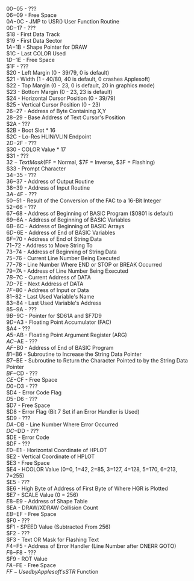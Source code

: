   $00-$05 - ???  
  $06-$09 - Free Space  
  $0A-$0C - JMP to USR() User Function Routine  
  $0D-$17 - ???  
  $18     - First Data Track  
  $19     - First Data Sector  
  $1A-$1B - Shape Pointer for DRAW  
  $1C     - Last COLOR Used  
  $1D-$1E - Free Space  
  $1F     - ???  
  $20     - Left Margin (0 - 39/79, 0 is default)  
  $21     - Width (1 - 40/80, 40 is default, 0 crashes Applesoft)  
  $22     - Top Margin (0 - 23, 0 is default, 20 in graphics mode)  
  $23     - Bottom Margin (0 - 23, 23 is default)  
  $24     - Horizontal Cursor Position (0 - 39/79)  
  $25     - Vertical Cursor Position (0 - 23)  
  $26-$27 - Address of Byte Containing X,Y  
  $28-$29 - Base Address of Text Cursor's Position  
  $2A     - ???  
  $2B     - Boot Slot * 16  
  $2C     - Lo-Res HLIN/VLIN Endpoint  
  $2D-$2F - ???  
  $30     - COLOR Value * 17  
  $31     - ???  
  $32     - Text Mask ($FF = Normal, $7F = Inverse, $3F = Flashing)  
  $33     - Prompt Character  
  $34-$35 - ???  
  $36-$37 - Address of Output Routine  
  $38-$39 - Address of Input Routine  
  $3A-$4F - ???  
  $50-$51 - Result of the Conversion of the FAC to a 16-Bit Integer  
  $52-$66 - ???  
  $67-$68 - Address of Beginning of BASIC Program ($0801 is default)  
  $69-$6A - Address of Beginning of BASIC Variables  
  $6B-$6C - Address of Beginning of BASIC Arrays  
  $6D-$6E - Address of End of BASIC Variables  
  $6F-$70 - Address of End of String Data  
  $71-$72 - Address to Move String To  
  $73-$74 - Address of Beginning of String Data  
  $75-$76 - Current Line Number Being Executed  
  $77-$78 - Line Number Where END or STOP or BREAK Occurred  
  $79-$7A - Address of Line Number Being Executed  
  $7B-$7C - Current Address of DATA  
  $7D-$7E - Next Address of DATA  
  $7F-$80 - Address of Input or Data  
  $81-$82 - Last Used Variable's Name  
  $83-$84 - Last Used Variable's Address  
  $85-$9A - ???  
  $9B-$9C - Pointer for $D61A and $F7D9  
  $9D-$A3 - Floating Point Accumulator (FAC)  
  $A4     - ???  
  $A5-$AB - Floating Point Argument Register (ARG)  
  $AC-$AE - ???  
  $AF-$B0 - Address of End of BASIC Program  
  $B1-$B6 - Subroutine to Increase the String Data Pointer  
  $B7-$BE - Subroutine to Return the Character Pointed to by the String Data Pointer  
  $BF-$CD - ???  
  $CE-$CF - Free Space  
  $D0-$D3 - ???  
  $D4     - Error Code Flag  
  $D5-$D6 - ???  
  $D7     - Free Space  
  $D8     - Error Flag (Bit 7 Set if an Error Handler is Used)  
  $D9     - ???  
  $DA-$DB - Line Number Where Error Occurred  
  $DC-$DD - ???  
  $DE     - Error Code  
  $DF     - ???  
  $E0-$E1 - Horizontal Coordinate of HPLOT  
  $E2     - Vertical Coordinate of HPLOT  
  $E3     - Free Space  
  $E4     - HCOLOR Value (0=0, 1=42, 2=85, 3=127, 4=128, 5=170, 6=213, 7=255)  
  $E5     - ???  
  $E6     - High Byte of Address of First Byte of Where HGR is Plotted  
  $E7     - SCALE Value (0 = 256)  
  $E8-$E9 - Address of Shape Table  
  $EA     - DRAW/XDRAW Collision Count  
  $EB-$EF - Free Space  
  $F0     - ???  
  $F1     - SPEED Value (Subtracted From 256)  
  $F2     - ???  
  $F3     - Text OR Mask for Flashing Text  
  $F4-$F5 - Address of Error Handler (Line Number after ONERR GOTO)  
  $F6-$F8 - ???  
  $F9     - ROT Value  
  $FA-$FE - Free Space  
  $FF     - Used by Applesoft's STR$ Function  
  
